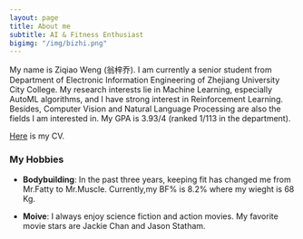 ```yaml
---
layout: page
title: About me
subtitle: AI & Fitness Enthusiast
bigimg: "/img/bizhi.png"
---
```


My name is Ziqiao Weng (翁梓乔). 
I am currently a senior student from Department of Electronic Information Engineering of Zhejiang University City College. 
My research interests lie in Machine Learning, especially AutoML algorithms, and I have strong interest in Reinforcement Learning.
Besides, Computer Vision and Natural Language Processing are also the fields I am interested in.
My GPA is 3.93/4 (ranked 1/113 in the department).

[Here](CV.pdf) is my CV.


### My Hobbies

- **Bodybuilding**: In the past three years, keeping fit has changed me from Mr.Fatty to Mr.Muscle. Currently,my BF% is 8.2% where my wieght is 68 Kg.

- **Moive**: I always enjoy science fiction and action movies. My favorite movie stars are Jackie Chan and Jason Statham.

